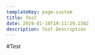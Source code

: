```yaml
---
templateKey: page-custom
title: Test
date: 2019-01-10T19:11:29.230Z
description: Test Description
---
```

#Test
